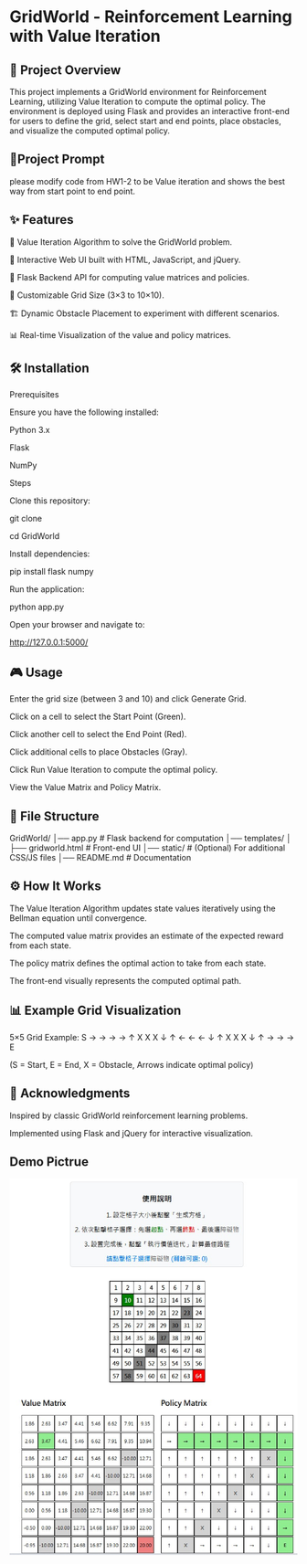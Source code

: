 # GridWorld - Reinforcement Learning with Value Iteration

## 📝 Project Overview

This project implements a GridWorld environment for Reinforcement Learning, utilizing Value Iteration to compute the optimal policy. The environment is deployed using Flask and provides an interactive front-end for users to define the grid, select start and end points, place obstacles, and visualize the computed optimal policy.

## 📌Project Prompt  

please modify code from HW1-2 to be Value iteration and shows the best way from start point to end point.

## ✨ Features

🚀 Value Iteration Algorithm to solve the GridWorld problem.

🎨 Interactive Web UI built with HTML, JavaScript, and jQuery.

🔧 Flask Backend API for computing value matrices and policies.

📏 Customizable Grid Size (3×3 to 10×10).

🏗 Dynamic Obstacle Placement to experiment with different scenarios.

📊 Real-time Visualization of the value and policy matrices.

## 🛠 Installation

Prerequisites

Ensure you have the following installed:

Python 3.x

Flask

NumPy

Steps

Clone this repository:

git clone 

cd GridWorld

Install dependencies:

pip install flask numpy

Run the application:

python app.py

Open your browser and navigate to:

http://127.0.0.1:5000/

## 🎮 Usage

Enter the grid size (between 3 and 10) and click Generate Grid.

Click on a cell to select the Start Point (Green).

Click another cell to select the End Point (Red).

Click additional cells to place Obstacles (Gray).

Click Run Value Iteration to compute the optimal policy.

View the Value Matrix and Policy Matrix.

## 📂 File Structure

GridWorld/
│── app.py                # Flask backend for computation
│── templates/
│   ├── gridworld.html    # Front-end UI
│── static/               # (Optional) For additional CSS/JS files
│── README.md             # Documentation

## ⚙️ How It Works

The Value Iteration Algorithm updates state values iteratively using the Bellman equation until convergence.

The computed value matrix provides an estimate of the expected reward from each state.

The policy matrix defines the optimal action to take from each state.

The front-end visually represents the computed optimal path.

## 📊 Example Grid Visualization

5×5 Grid Example:
S → → → →
↑ X X X ↓
↑ ← ← ← ↓
↑ X X X ↓
↑ → → → E

(S = Start, E = End, X = Obstacle, Arrows indicate optimal policy)

## 🙌 Acknowledgments

Inspired by classic GridWorld reinforcement learning problems.

Implemented using Flask and jQuery for interactive visualization.

## Demo Pictrue

![image](https://github.com/yao790609/RL_HW2/blob/main/Demo.jpg)


